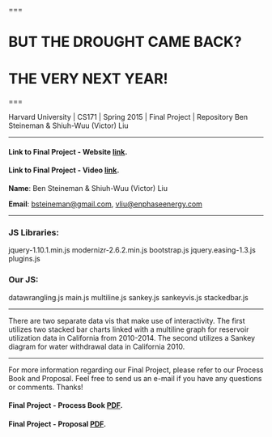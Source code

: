 ===

# BUT THE DROUGHT CAME BACK?
# THE VERY NEXT YEAR!

===

Harvard University | CS171 | Spring 2015 | Final Project | Repository
Ben Steineman & Shiuh-Wuu (Victor) Liu 

---

#### Link to Final Project - Website [link](http://vliuatenphasedotcom.github.io/).

####  Link to Final Project - Video [link](https://www.youtube.com/watch?v=t7lqYfZV-rI).

**Name**: Ben Steineman & Shiuh-Wuu (Victor) Liu 

**Email**: bsteineman@gmail.com, vliu@enphaseenergy.com

---

### JS Libraries:

jquery-1.10.1.min.js
modernizr-2.6.2.min.js
bootstrap.js
jquery.easing-1.3.js
plugins.js


### Our JS:

datawrangling.js
main.js
multiline.js
sankey.js
sankeyvis.js
stackedbar.js

---

There are two separate data vis that make use of interactivity. The first utilizes two stacked bar charts linked with a multiline graph for reservoir utilization data in California from 2010-2014. The second utilizes a Sankey diagram for water withdrawal data in California 2010.

---
For more information regarding our Final Project, please refer to our Process Book and Proposal. Feel free to send us an e-mail if you have any questions or comments. Thanks!

#### Final Project - Process Book [PDF](http://vliuatenphasedotcom.github.io/Process_Book_Steineman_Liu.pdf).

#### Final Project - Proposal  [PDF](http://vliuatenphasedotcom.github.io/proposal_Steineman_Liu.pdf).